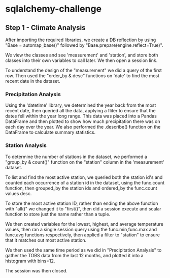 # sqlalchemy-challenge

## Step 1 - Climate Analysis

After importing the required libraries, we create a DB reflection by using "Base = automap_base()" followed by "Base.prepare(engine.reflect=True)".

We view the classes and see 'measurement' and 'station', and store both classes into their own variables to call later. We then open a session link.

To understand the design of the "measurement" we did a query of the first row. Then used the "order_by & desc" functions on 'date' to find the most recent date in the dataset.

### Precipitation Analysis

Using the 'datetime' library, we determined the year back from the most recent date, then queried all the data, applying a fliter to ensure that the dates fell within the year long range. This data was placed into a Pandas DataFrame and then plotted to show how much precipitation there was on each day over the year. We also performed the .describe() function on the DataFrame to calculate summary statistics.

### Station Analysis

To determine the number of stations in the dataset, we performed a "group_by & count()" function on the "station" column in the 'measurement' dataset.

To list and find the most active station, we queried both the station id's and counted each occurrence of a station id in the dataset, using the func.count function, then grouped_by the station ids and ordered_by the func.count values desc.

To store the most active station ID, rather than ending the above function with "all()" we changed it to "first()", then did a session execute and scalar function to store just the name rather than a tuple.

We then created variables for the lowest, highest, and average temperature values, then ran a single session query using the func.min,func.max and func.avg functions respectively, then applied a filter to "station" to ensure that it matches out most active station.

We then used the same time period as we did in "Precipitation Analysis" to gather the TOBS data from the last 12 months, and plotted it into a histogram with bins=12.

The session was then closed.